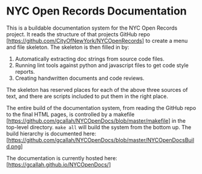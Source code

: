 # NYC Open Records Documentation

This is a buildable documentation system for the NYC Open Records project.
It reads the structure of that projects GitHub repo
[https://github.com/CityOfNewYork/NYCOpenRecords] to create a menu and 
file skeleton. The skeleton is then filled in by:

1. Automatically extracting doc strings from source code files.
2. Running lint tools against python and javascript files to get code style
   reports.
3. Creating handwritten documents and code reviews.

The skeleton has reserved places for each of the above three sources of text,
and there are scripts included to put them in the right place.

The entire build of the documentation system, from reading the GitHub repo to
the final HTML pages, is controlled by a makefile
[https://github.com/gcallah/NYCOpenDocs/blob/master/makefile]
in the top-level directory. `make all` will build the system from the bottom up.
The build hierarchy is documented here:
[https://github.com/gcallah/NYCOpenDocs/blob/master/NYCOpenDocsBuild.png]

The documentation is currently hosted here:
[https://gcallah.github.io/NYCOpenDocs/]
